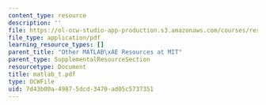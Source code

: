 ```yaml
---
content_type: resource
description: ''
file: https://ol-ocw-studio-app-production.s3.amazonaws.com/courses/res-18-002-introduction-to-matlab-spring-2008/7d43b00a49875dcd3470ad05c5737351_matlab_t.pdf
file_type: application/pdf
learning_resource_types: []
parent_title: "Other MATLAB\xAE Resources at MIT"
parent_type: SupplementalResourceSection
resourcetype: Document
title: matlab_t.pdf
type: OCWFile
uid: 7d43b00a-4987-5dcd-3470-ad05c5737351
---
```

